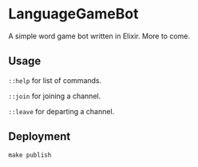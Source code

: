 # LanguageGameBot

A simple word game bot written in Elixir. More to come.

## Usage

`::help` for list of commands.

`::join` for joining a channel.

`::leave` for departing a channel.

## Deployment

```console
make publish
```

